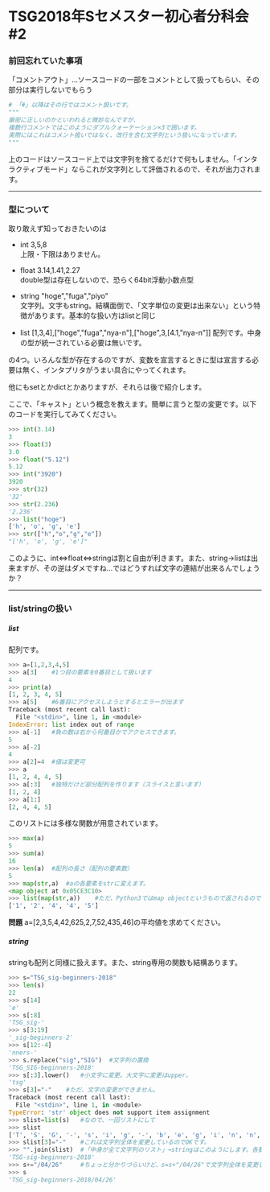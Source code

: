# TSG2018年Sセメスター初心者分科会\#2

### 前回忘れていた事項
「コメントアウト」…ソースコードの一部をコメントとして扱ってもらい、その部分は実行しないでもらう
```python
# 「#」以降はその行ではコメント扱いです。
"""
厳密に正しいのかといわれると微妙なんですが、
複数行コメントではこのようにダブルクォーテーション×3で囲います。
実際にはこれはコメント扱いではなく、改行を含む文字列という扱いになっています。
"""
```
上のコードはソースコード上では文字列を捨てるだけで何もしません。「インタラクティブモード」ならこれが文字列として評価されるので、それが出力されます。

***

### 型について
取り敢えず知っておきたいのは

- int   3,5,8<br>
上限・下限はありません。

- float 3.14,1.41,2.27<br>
double型は存在しないので、恐らく64bit浮動小数点型

- string "hoge","fuga","piyo"<br>
文字列。文字もstring。結構面倒で、「文字単位の変更は出来ない」という特徴があります。基本的な扱い方はlistと同じ

- list [1,3,4],["hoge","fuga","nya-n"],["hoge",3,[4.1,"nya-n"]]
配列です。中身の型が統一されている必要は無いです。

の4つ。いろんな型が存在するのですが、変数を宣言するときに型は宣言する必要は無く、インタプリタがうまい具合にやってくれます。

他にもsetとかdictとかありますが、それらは後で紹介します。

ここで、「キャスト」という概念を教えます。簡単に言うと型の変更です。以下のコードを実行してみてください。
```python
>>> int(3.14)
3
>>> float(3)
3.0
>>> float("5.12")
5.12
>>> int("3920")
3920
>>> str(32)
'32'
>>> str(2.236)
'2.236'
>>> list("hoge")
['h', 'o', 'g', 'e']
>>> str(["h","o","g","e"])
"['h', 'o', 'g', 'e']"
```
このように、int⇔float⇔stringは割と自由が利きます。また、string→listは出来ますが、その逆はダメですね…ではどうすれば文字の連結が出来るんでしょうか？

***

### list/stringの扱い

##### list
配列です。
```python
>>> a=[1,2,3,4,5]
>>> a[3]    #1つ目の要素を0番目として扱います
4
>>> print(a)
[1, 2, 3, 4, 5]
>>> a[5]    #6番目にアクセスしようとするとエラーが出ます
Traceback (most recent call last):
  File "<stdin>", line 1, in <module>
IndexError: list index out of range
>>> a[-1]   #負の数は右から何番目かでアクセスできます。
5
>>> a[-2]
4
>>> a[2]=4  #値は変更可
>>> a
[1, 2, 4, 4, 5]
>>> a[:3]   #独特だけど部分配列を作ります（スライスと言います）
[1, 2, 4]
>>> a[1:]
[2, 4, 4, 5]
```

このリストには多様な関数が用意されています。
```python
>>> max(a)
5
>>> sum(a)
16
>>> len(a)  #配列の長さ（配列の要素数）
5
>>> map(str,a)  #aの各要素をstrに変えます。
<map object at 0x05CE3C10>
>>> list(map(str,a))    #ただ、Python3ではmap objectというもので返されるのでlistにキャスト
['1', '2', '4', '4', '5']
```

__問題__ a=[2,3,5,4,42,625,2,7,52,435,46]の平均値を求めてください。

##### string
stringも配列と同様に扱えます。また、string専用の関数も結構あります。
```python
>>> s="TSG_sig-beginners-2018"
>>> len(s)
22
>>> s[14]
'e'
>>> s[:8]
'TSG_sig-'
>>> s[3:19]
'_sig-beginners-2'
>>> s[12:-4]
'nners-'
>>> s.replace("sig","SIG")  #文字列の置換
'TSG_SIG-beginners-2018'
>>> s[:3].lower()   #小文字に変更。大文字に変更はupper。
'tsg'
>>> s[3]="-"    #ただ、文字の変更ができません。
Traceback (most recent call last):
  File "<stdin>", line 1, in <module>
TypeError: 'str' object does not support item assignment
>>> slist=list(s)   #なので、一回リストにして
>>> slist
['T', 'S', 'G', '-', 's', 'i', 'g', '-', 'b', 'e', 'g', 'i', 'n', 'n', 'e', 'r', 's', '-', '2', '0', '1', '8']
>>> slist[3]="-"    #これは文字列全体を変更しているのでOKです。
>>> "".join(slist)  #「中身が全て文字列のリスト」→stringはこのようにします。各要素の間に空文字を突っ込んでいる感じ。
'TSG-sig-beginners-2018'
>>> s+="/04/26"     #ちょっと分かりづらいけど、s=s+"/04/26"で文字列全体を変更しているのでOK
>>> s
'TSG_sig-beginners-2018/04/26'
```